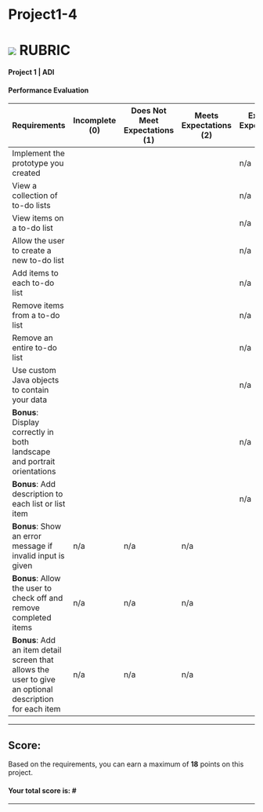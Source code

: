# Project1-4

# ![](https://ga-dash.s3.amazonaws.com/production/assets/logo-9f88ae6c9c3871690e33280fcf557f33.png) RUBRIC
**Project 1 | ADI** 	 						


#### Performance Evaluation

| Requirements | Incomplete (0) | Does Not Meet Expectations (1) | Meets Expectations (2) | Exceeds Expectations (3) |
|---|---|---|---|---|
| Implement the prototype you created | | | | n/a |
| View a collection of to-do lists | | | | n/a |
| View items on a to-do list | | | | n/a |
| Allow the user to create a new to-do list | | |  | n/a |
| Add items to each to-do list | | |  | n/a |
| Remove items from a to-do list | | | | n/a |
| Remove an entire to-do list | | | | n/a |
| Use custom Java objects to contain your data | | | | n/a |
| **Bonus**: Display correctly in both landscape and portrait orientations  | | |  | n/a |
| **Bonus**: Add description to each list or list item | | | | n/a |
| **Bonus**: Show an error message if invalid input is given | n/a | n/a | n/a |   |
| **Bonus**: Allow the user to check off and remove completed items | n/a | n/a | n/a |   |
| **Bonus**: Add an item detail screen that allows the user to give an optional description for each item | n/a | n/a | n/a |   |


---

## Score:
Based on the requirements, you can earn a maximum of  **18**  points on this project.

#### Your total score is: **#**


---

